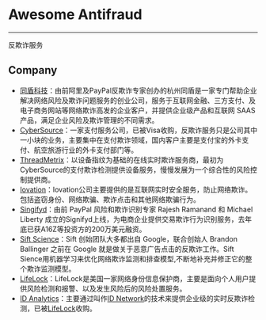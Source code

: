 # Awesome Antifraud
-------------------
反欺诈服务


## Company

- [同盾科技](http://fraudmetrix.cn)：由前阿里及PayPal反欺诈专家创办的杭州同盾是一家专门帮助企业解决网络风险及欺诈问题服务的创业公司，服务于互联网金融、三方支付、及电子商务网站等网络欺诈高发的企业客户，并提供企业级产品和互联网 SAAS 产品，满足企业风险及欺诈管理的不同需求。
- [CyberSource](http://www.cybersource.com)：一家支付服务公司，已被Visa收购，反欺诈服务只是公司其中一小块的业务，主要集中在支付欺诈领域，国内客户主要是支付宝的外卡支付、航空旅游行业的外卡支付部门等。
- [ThreadMetrix](http://www.threatmetrix.com/)：以设备指纹为基础的在线实时欺诈服务商，最初为CyberSource的支付欺诈检测提供设备服务，慢慢发展为一个综合性的风险控制提供商。
- [Iovation](https://www.iovation.com/)：Iovation公司主要提供的是互联网实时安全服务，防止网络欺诈。包括盗窃身份、网络欺骗、欺诈点击和其他网络欺骗行为。
- [Singifyd](https://www.signifyd.com/)：由前 PayPal 风险和欺诈识别专家 Rajesh Ramanand 和 Michael Liberty 成立的Signifyd上线，为电商企业提供交易欺诈行为识别服务，去年底已获A16Z等投资方的200万美元融资。
- [Sift Science](https://siftscience.com/)：Sift 创始团队大多都出自 Google，联合创始人 Brandon Ballinger 之前在 Google 就是做关于恶意广告点击的反欺诈工作。Sift Sience用机器学习来优化网络欺诈监测和排查模型,不断地补充并修正它的整个欺诈监测模型。
- [LifeLock](http://www.lifelock.com/)：LifeLock是美国一家网络身份信息保护商，主要是面向个人用户提供风险检测和报警、以及发生风险后的风险处置服务。
- [ID Analytics](http://www.idanalytics.com/)：主要通过叫作[ID Network](http://www.idanalytics.com/data-and-technology/idnetwork/)的技术来提供企业级的实时反欺诈检测，已被[LifeLock](http://www.lifelock.com/)收购。